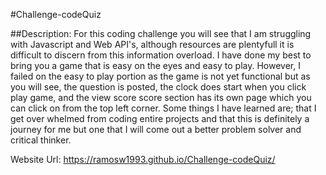 #Challenge-codeQuiz

##Description: For this coding challenge you will see that I am struggling with Javascript and Web API's, although resources are plentyfull it is difficult to discern from this information overload. I have done my best to bring you a game that is easy on the eyes and easy to play. However, I failed on the easy to play portion as the game is not yet functional but as you will see, the question is posted, the clock does start when you click play game, and the view score score section has its own page which you can click on from the top left corner. Some things I have learned are; that I get over whelmed from coding entire projects and that this is definitely a journey for me but one that I will come out a better problem solver and critical thinker.

Website Url: https://ramosw1993.github.io/Challenge-codeQuiz/
